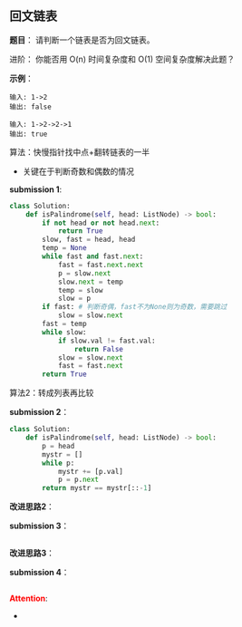 ## 回文链表
**题目**：
请判断一个链表是否为回文链表。

进阶：
你能否用 O(n) 时间复杂度和 O(1) 空间复杂度解决此题？

**示例**：
```
输入: 1->2
输出: false
```
```
输入: 1->2->2->1
输出: true
```

算法：快慢指针找中点+翻转链表的一半
- 关键在于判断奇数和偶数的情况

**submission 1**:
```python
class Solution:
    def isPalindrome(self, head: ListNode) -> bool:
        if not head or not head.next:
            return True
        slow, fast = head, head
        temp = None
        while fast and fast.next:
            fast = fast.next.next
            p = slow.next
            slow.next = temp
            temp = slow
            slow = p
        if fast: # 判断奇偶，fast不为None则为奇数，需要跳过
            slow = slow.next
        fast = temp
        while slow:
            if slow.val != fast.val:
                return False
            slow = slow.next
            fast = fast.next
        return True
```


算法2：转成列表再比较

**submission 2**：
```python
class Solution:
    def isPalindrome(self, head: ListNode) -> bool:
        p = head
        mystr = []
        while p:
            mystr += [p.val]
            p = p.next
        return mystr == mystr[::-1]
```


**改进思路2**：

**submission 3**：
```python

```


**改进思路3**：

**submission 4**：
```python

```


<font color="#FF0000">**Attention**</font>:

- 
